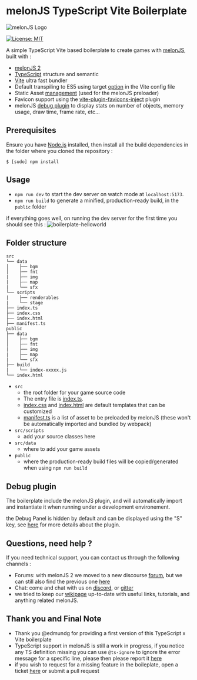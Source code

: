 # melonJS TypeScript Vite Boilerplate
![melonJS Logo](https://github.com/melonjs/melonJS/raw/master/media/Banner/Banner%20-%20Billboard%20-%20Original%20Logo%20-%20horizontal.png)

[![License: MIT](https://img.shields.io/badge/License-MIT-yellow.svg)](https://github.com/melonjs/es6-boilerplate/blob/master/LICENSE)

A simple TypeScript Vite based boilerplate to create games with [melonJS](https://github.com/melonjs/melonJS), built with :
- [melonJS 2](https://github.com/melonjs/melonJS)
- [TypeScript](https://www.typescriptlang.org) structure and semantic
- [Vite](https://vitejs.dev) ultra fast bundler
- Default transpiling to ES5 using target [option](./vite.config.ts) in the Vite config file
- Static Asset [management](https://www.npmjs.com/package/vite-plugin-static-copy) (used for the melonJS preloader)
- Favicon support using the [vite-plugin-favicons-inject](https://www.npmjs.com/package/vite-plugin-favicons-inject) plugin
- melonJS [debug plugin](https://github.com/melonjs/debug-plugin) to display stats on number of objects, memory usage, draw time, frame rate, etc...

## Prerequisites

Ensure you have [Node.js](http://nodejs.org/) installed, then install all the build dependencies in the folder where you cloned the repository :

    $ [sudo] npm install

## Usage

- `npm run dev` to start the dev server on watch mode at `localhost:5173`.
- `npm run build` to generate a minified, production-ready build, in the `public` folder

if everything goes well, on running the dev server for the first time you should see this :
![boilerplate-helloworld](https://user-images.githubusercontent.com/4033090/134762171-6e1fac3d-8b41-4665-890b-daa217ba61dc.png)


## Folder structure

```none
src
└── data
│    ├── bgm
│    ├── fnt
|    ├── img
|    ├── map
|    └── sfx
└── scripts
|    ├── renderables
|    └── stage
├── index.ts
├── index.css
├── index.html
├── manifest.ts
public
├── data
│    ├── bgm
│    ├── fnt
|    ├── img
|    ├── map
|    └── sfx
├── build
|    └── index-xxxxx.js
└── index.html
```

- `src`
  - the root folder for your game source code
  - The entry file is [index.ts](src/index.ts).
  - [index.css](src/index.css) and [index.html](src/index.html) are default templates that can be customized
  - [manifest.ts](src/manifest.ts) is a list of asset to be preloaded by melonJS (these won't be automatically imported and bundled by webpack)
- `src/scripts`
  - add your source classes here
- `src/data`
  - where to add your game assets
- `public`
  - where the production-ready build files will be copied/generated when using `npm run build`

Debug plugin
-------------------------------------------------------------------------------
The boilerplate include the melonJS plugin, and will automatically import and instantiate it when running under a development environement.

the Debug Panel is hidden by default and can be displayed using the "S" key, see [here](https://github.com/melonjs/debug-plugin/blob/main/README.md) for more details about the plugin.


Questions, need help ?
-------------------------------------------------------------------------------
If you need technical support, you can contact us through the following channels :
* Forums: with melonJS 2 we moved to a new discourse [forum](https://melonjs.discourse.group), but we can still also find the previous one [here](http://www.html5gamedevs.com/forum/32-melonjs/)
* Chat: come and chat with us on [discord](https://discord.gg/aur7JMk), or [gitter](https://gitter.im/melonjs/public)
* we tried to keep our [wikipage](https://github.com/melonjs/melonJS/wiki) up-to-date with useful links, tutorials, and anything related melonJS.


Thank you and Final Note
-------------------------------------------------------------------------------
* Thank you @edmundg for providing a first version of this TypeScript x Vite boilerplate
* TypeScript support in melonJS is still a work in progress, if you notice any TS definition missing you can use `@ts-ignore` to ignore the error message for a specific line, please then please report it [here](https://github.com/melonjs/melonJS/issues)
* if you wish to request for a missing feature in the boileplate, open a ticket [here](https://github.com/melonjs/melonJS/issues) or submit a pull request
